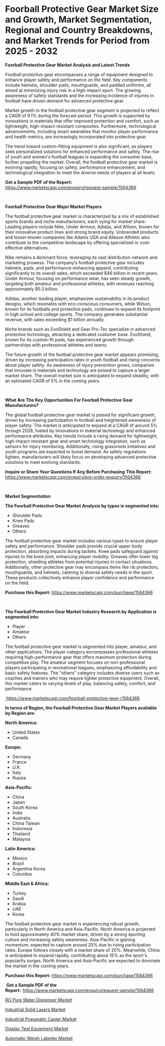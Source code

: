 <p><h1>Foorball Protective Gear Market Size and Growth, Market Segmentation, Regional and Country Breakdowns, and Market Trends for Period from 2025 -  2032</h1></p><p><strong>Foorball Protective Gear Market Analysis and Latest Trends</strong></p>
<p><p>Football protective gear encompasses a range of equipment designed to enhance player safety and performance on the field. Key components include helmets, shoulder pads, mouthguards, and padded uniforms, all aimed at minimizing injury risk in a high-impact sport. The growing awareness of safety standards and the increasing incidence of injuries in football have driven demand for advanced protective gear. </p><p>Market growth in the football protective gear segment is projected to reflect a CAGR of 9.1% during the forecast period. This growth is supported by innovations in materials that offer improved protection and comfort, such as lightweight, high-impact-resistant composites. Furthermore, technological advancements, including smart wearables that monitor player performance and health metrics, are increasingly incorporated into protective gear. </p><p>The trend toward custom-fitting equipment is also significant, as players seek personalized solutions for enhanced performance and safety. The rise of youth and women's football leagues is expanding the consumer base, further propelling the market. Overall, the football protective gear market is evolving rapidly, focusing on safety, performance enhancement, and technological integration to meet the diverse needs of players at all levels.</p></p>
<p><strong>Get a Sample PDF of the Report:&nbsp;</strong> <a href="https://www.marketscagr.com/enquiry/request-sample/1564366?utm_campaign=1902&utm_medium=2&utm_source=Github&utm_content=ia&utm_term=28022025&utm_id=foorball-protective-gear">https://www.marketscagr.com/enquiry/request-sample/1564366</a></p>
<p>&nbsp;</p>
<p><strong>Foorball Protective Gear Major Market Players</strong></p>
<p><p>The football protective gear market is characterized by a mix of established sports brands and niche manufacturers, each vying for market share. Leading players include Nike, Under Armour, Adidas, and Wilson, known for their innovative product lines and strong brand equity. Unbranded products and lesser-known companies like Adams USA and Alleson Athletic also contribute to the competitive landscape by offering specialized or cost-effective alternatives.</p><p>Nike remains a dominant force, leveraging its vast distribution network and marketing prowess. The company’s football protective gear includes helmets, pads, and performance-enhancing apparel, contributing significantly to its overall sales, which exceeded $46 billion in recent years. Under Armour, focusing on performance wear, has seen steady growth, targeting both amateur and professional athletes, with revenues reaching approximately $5.3 billion.</p><p>Adidas, another leading player, emphasizes sustainability in its product designs, which resonates with eco-conscious consumers, while Wilson, known for its footballs and protective pads, continues to expand its footprint in high school and college sports. The company generates substantial revenue, with sales exceeding $1 billion annually.</p><p>Niche brands such as EvoShield and Gear Pro-Tec specialize in advanced protective technology, attracting a dedicated customer base. EvoShield, known for its custom-fit pads, has experienced growth through partnerships with professional athletes and teams. </p><p>The future growth of the football protective gear market appears promising, driven by increasing participation rates in youth football and rising concerns about player safety. As awareness of injury prevention grows, companies that innovate in materials and technology are poised to capture a larger market share. The overall market size is anticipated to expand steadily, with an estimated CAGR of 5% in the coming years.</p></p>
<p>&nbsp;</p>
<p><strong>What Are The Key Opportunities For Foorball Protective Gear Manufacturers?</strong></p>
<p><p>The global football protective gear market is poised for significant growth, driven by increasing participation in football and heightened awareness of player safety. The market is anticipated to expand at a CAGR of around 5% through 2028, fueled by innovations in material technology and enhanced performance attributes. Key trends include a rising demand for lightweight, high-impact resistant gear and smart technology integration, such as sensors for injury monitoring. Additionally, rising grassroots initiatives and youth programs are expected to boost demand. As safety regulations tighten, manufacturers will likely focus on developing advanced protective solutions to meet evolving standards.</p></p>
<p><strong>Inquire or Share Your Questions If Any Before Purchasing This Report:</strong> <a href="https://www.marketscagr.com/enquiry/pre-order-enquiry/1564366?utm_campaign=1902&utm_medium=2&utm_source=Github&utm_content=ia&utm_term=28022025&utm_id=foorball-protective-gear">https://www.marketscagr.com/enquiry/pre-order-enquiry/1564366</a></p>
<p>&nbsp;</p>
<p><strong>Market Segmentation</strong></p>
<p><strong>The Foorball Protective Gear Market Analysis by types is segmented into:</strong></p>
<p><ul><li>Shoulder Pads</li><li>Knee Pads</li><li>Greaves</li><li>Others</li></ul></p>
<p><p>The football protective gear market includes various types to ensure player safety and performance. Shoulder pads provide crucial upper body protection, absorbing impacts during tackles. Knee pads safeguard against injuries to the knee joint, enhancing player mobility. Greaves offer lower leg protection, shielding athletes from potential injuries in contact situations. Additionally, other protective gear may encompass items like rib protectors, mouthguards, and helmets, catering to diverse safety needs in the sport. These products collectively enhance player confidence and performance on the field.</p></p>
<p><strong>Purchase this Report:&nbsp;</strong><a href="https://www.marketscagr.com/purchase/1564366?utm_campaign=1902&utm_medium=2&utm_source=Github&utm_content=ia&utm_term=28022025&utm_id=foorball-protective-gear">https://www.marketscagr.com/purchase/1564366</a></p>
<p>&nbsp;</p>
<p><strong>The Foorball Protective Gear Market Industry Research by Application is segmented into:</strong></p>
<p><ul><li>Player</li><li>Amateur</li><li>Others</li></ul></p>
<p><p>The football protective gear market is segmented into player, amateur, and other applications. The player category encompasses professional athletes requiring high-performance gear that offers maximum protection during competitive play. The amateur segment focuses on non-professional players participating in recreational leagues, emphasizing affordability and basic safety features. The "others" category includes diverse users such as coaches and trainers who may require lighter protective equipment. Overall, this market caters to varying levels of play, balancing safety, comfort, and performance.</p></p>
<p><a href="https://www.marketscagr.com/foorball-protective-gear-r1564366?utm_campaign=1902&utm_medium=2&utm_source=Github&utm_content=ia&utm_term=28022025&utm_id=foorball-protective-gear">&nbsp;https://www.marketscagr.com/foorball-protective-gear-r1564366</a></p>
<p><strong>In terms of Region, the Foorball Protective Gear Market Players available by Region are:</strong></p>
<p>
    <p> <strong> North America: </strong>
        <ul>
            <li>United States</li>
            <li>Canada</li>
        </ul>
        </p> 
    <p> <strong> Europe: </strong>
        <ul>
            <li>Germany</li>
            <li>France</li>
            <li>U.K.</li>
            <li>Italy</li>
            <li>Russia</li>
        </ul>
        </p> 
    <p> <strong> Asia-Pacific: </strong>
        <ul>
            <li>China</li>
            <li>Japan</li>
            <li>South Korea</li>
            <li>India</li>
            <li>Australia</li>
            <li>China Taiwan</li>
            <li>Indonesia</li>
            <li>Thailand</li>
            <li>Malaysia</li>
        </ul>
        </p> 
    <p> <strong> Latin America: </strong>
        <ul>
            <li>Mexico</li>
            <li>Brazil</li>
            <li>Argentina Korea</li>
            <li>Colombia</li>
        </ul>
        </p> 
    <p> <strong> Middle East & Africa: </strong>
        <ul>
            <li>Turkey</li>
            <li>Saudi</li>
            <li>Arabia</li>
            <li>UAE</li>
            <li>Korea</li>
        </ul>
    </p>
    </p>
<p><p>The football protective gear market is experiencing robust growth, particularly in North America and Asia-Pacific. North America is projected to hold approximately 40% market share, driven by a strong sporting culture and increasing safety awareness. Asia-Pacific is gaining momentum, expected to capture around 25% due to rising participation rates. Europe follows closely with a market share of 20%. Meanwhile, China is anticipated to expand rapidly, contributing about 15% as the sport's popularity surges. North America and Asia-Pacific are expected to dominate the market in the coming years.</p></p>
<p><strong>Purchase this Report: </strong><a href="https://www.marketscagr.com/purchase/1564366?utm_campaign=1902&utm_medium=2&utm_source=Github&utm_content=ia&utm_term=28022025&utm_id=foorball-protective-gear">https://www.marketscagr.com/purchase/1564366</a></p>
<p>&nbsp;<strong>Get a Sample PDF of the Report:&nbsp;&nbsp;</strong><a href="https://www.marketscagr.com/enquiry/request-sample/1564366?utm_campaign=1902&utm_medium=2&utm_source=Github&utm_content=ia&utm_term=28022025&utm_id=foorball-protective-gear">https://www.marketscagr.com/enquiry/request-sample/1564366</a></p>
<p><strong></strong></p>
<p><p><a href="https://github.com/koomanprudy/Market-Research-Report-List-1/blob/main/ro-pure-water-dispenser-market.md?utm_campaign=1902&utm_medium=2&utm_source=Github&utm_content=ia&utm_term=28022025&utm_id=foorball-protective-gear">RO Pure Water Dispenser Market</a></p><p><a href="https://github.com/molayrabeta/Market-Research-Report-List-1/blob/main/industrial-solid-lasers-market.md?utm_campaign=1902&utm_medium=2&utm_source=Github&utm_content=ia&utm_term=28022025&utm_id=foorball-protective-gear">Industrial Solid Lasers Market</a></p><p><a href="https://github.com/koopalujale2/Market-Research-Report-List-1/blob/main/industrial-pneumatic-caster-market.md?utm_campaign=1902&utm_medium=2&utm_source=Github&utm_content=ia&utm_term=28022025&utm_id=foorball-protective-gear">Industrial Pneumatic Caster Market</a></p><p><a href="https://github.com/lecaneidreks/Market-Research-Report-List-1/blob/main/display-test-equipment-market.md?utm_campaign=1902&utm_medium=2&utm_source=Github&utm_content=ia&utm_term=28022025&utm_id=foorball-protective-gear">Display Test Equipment Market</a></p><p><a href="https://github.com/tineamonaya/Market-Research-Report-List-1/blob/main/automatic-weigh-labeller-market.md?utm_campaign=1902&utm_medium=2&utm_source=Github&utm_content=ia&utm_term=28022025&utm_id=foorball-protective-gear">Automatic Weigh Labeller Market</a></p></p>